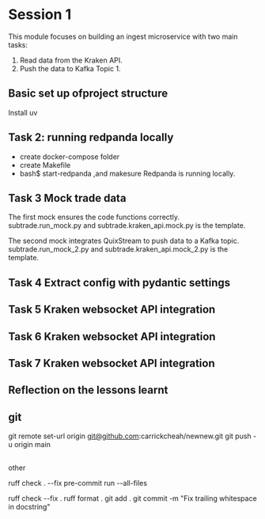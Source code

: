 # Session 1

This module focuses on building an ingest microservice with two main tasks:  

1. Read data from the Kraken API.  
2. Push the data to Kafka Topic 1.  

## Basic set up ofproject structure

Install uv

## Task 2: running redpanda locally  

- create docker-compose folder
- create Makefile
- bash$ start-redpanda ,and makesure Redpanda is running locally.

## Task 3   Mock trade data

The first mock ensures the code functions correctly.  
subtrade.run_mock.py and subtrade.kraken_api.mock.py is the template.  

The second mock integrates QuixStream to push data to a Kafka topic.  
subtrade.run_mock_2.py and subtrade.kraken_api.mock_2.py is the template.  

## Task 4   Extract config with pydantic settings


## Task 5 Kraken websocket API integration


## Task 6 Kraken websocket API integration



## Task 7 Kraken websocket API integration



## Reflection on the lessons learnt  



## git
git remote set-url origin git@github.com:carrickcheah/newnew.git
git push -u origin main



##

other


ruff check . --fix
pre-commit run --all-files


ruff check --fix .
ruff format .
git add .
git commit -m "Fix trailing whitespace in docstring"